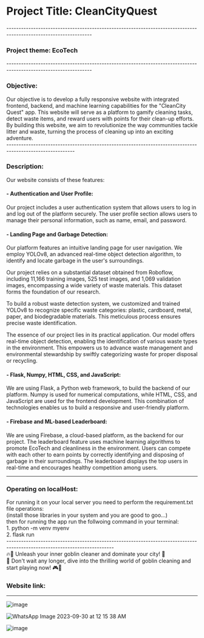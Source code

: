 <h1>Project Title: CleanCityQuest </h1>
-----------------------------------------------------------------------------------------------------------------
<h3>Project theme: EcoTech</h3>
-----------------------------------------------------------------------------------------------------------------
<H3>Objective:</H3> 
Our objective is to develop a fully responsive website with integrated frontend, backend, and machine learning capabilities for the "CleanCity Quest" app. This website will serve as a platform to gamify cleaning tasks, detect waste items, and reward users with points for their clean-up efforts. By building this website, we aim to revolutionize the way communities tackle litter and waste, turning the process of cleaning up into an exciting adventure.<br>
----------------------------------------------------------------------------------------------------------
<h3>Description:</h3>
Our website consists of these features:
  <h4>  - Authentication and User Profile:</h4> Our project includes a user authentication system that allows users to log in and log out of the platform securely. The user profile section allows users to manage their personal information, such as name, email, and password.
  
  <h4>  -  Landing Page and Garbage Detection:</h4>

Our platform features an intuitive landing page for user navigation. We employ YOLOv8, an advanced real-time object detection algorithm, to identify and locate garbage in the user's surroundings.

Our project relies on a substantial dataset obtained from Roboflow, including 11,166 training images, 525 test images, and 1,069 validation images, encompassing a wide variety of waste materials. This dataset forms the foundation of our research.

To build a robust waste detection system, we customized and trained YOLOv8 to recognize specific waste categories: plastic, cardboard, metal, paper, and biodegradable materials. This meticulous process ensures precise waste identification.

The essence of our project lies in its practical application. Our model offers real-time object detection, enabling the identification of various waste types in the environment. This empowers us to advance waste management and environmental stewardship by swiftly categorizing waste for proper disposal or recycling.

  
  
  <h4> -  Flask, Numpy, HTML, CSS, and JavaScript:</h4> We are using Flask, a Python web framework, to build the backend of our platform. Numpy is used for numerical computations, while HTML, CSS, and JavaScript are used for the frontend development. This combination of technologies enables us to build a responsive and user-friendly platform.
  
  <h4> - Firebase and ML-based Leaderboard:</h4> We are using Firebase, a cloud-based platform, as the backend for our project. The leaderboard feature uses machine learning algorithms to promote EcoTech and cleanliness in the environment. Users can compete with each other to earn points by correctly identifying and disposing of garbage in their surroundings. The leaderboard displays the top users in real-time and encourages healthy competition among users.<br>

------------------------------------------------------------------------------------------------
<h3> Operating on localHost:</h3>
For running it on your local server you need to perform the requirement.txt file operations:<br>
(install those libraries in your system and you are good to goo...)<br>
then for running the app run the follwoing command in your terminal:<br>
   1. python -m venv myenv <br>
   2. flask run <br>
--------------------------------------------------------------------------------------------------------------------------
<br> 🔥🧹 Unleash your inner goblin cleaner and dominate your city! 🌆<br>
🧼 Don't wait any longer, dive into the thrilling world of goblin cleaning and start playing now! 🎮💪 


<H3>Website link:</H3>

----------------------------------------------------------------------------------
![image](https://github.com/abhishekkumargithub/cleancityQuest/assets/91794397/7d079c7c-e6b5-420a-a4e7-a0b191aaeedd)

![WhatsApp Image 2023-09-30 at 12 15 38 AM](https://github.com/abhishekkumargithub/cleancityQuest/assets/91377728/21a17d3e-5a56-414d-a745-22931ba7bba1)

![image](https://github.com/abhishekkumargithub/cleancityQuest/assets/91794397/023588dc-a098-4b48-9fa5-af954bf489c6)

